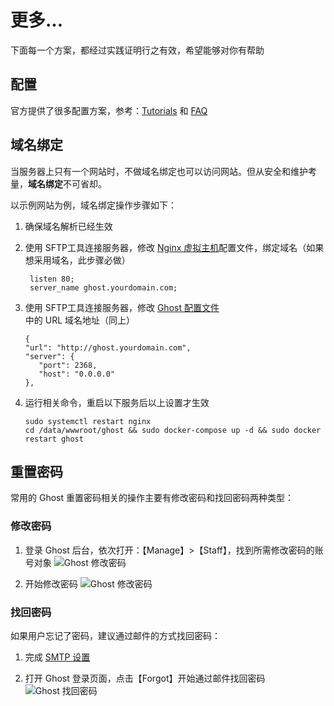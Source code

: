 # 更多...

下面每一个方案，都经过实践证明行之有效，希望能够对你有帮助

## 配置

官方提供了很多配置方案，参考：[Tutorials](https://ghost.org/tutorials/) 和 [FAQ](https://ghost.org/faq/)

## 域名绑定

当服务器上只有一个网站时，不做域名绑定也可以访问网站。但从安全和维护考量，**域名绑定**不可省却。

以示例网站为例，域名绑定操作步骤如下：

1. 确保域名解析已经生效  
2. 使用 SFTP工具连接服务器，修改 [Nginx 虚拟主机](/zh/stack-components.md#nginx)配置文件，绑定域名（如果想采用域名，此步骤必做）
   ```
    listen 80;
    server_name ghost.yourdomain.com;
   ```

3. 使用 SFTP工具连接服务器，修改 [Ghost 配置文件](/zh/stack-components.md#ghost)中的 URL 域名地址（同上）
   ```
   {
   "url": "http://ghost.yourdomain.com",
   "server": {
      "port": 2368,
      "host": "0.0.0.0"
   },
   ```
4. 运行相关命令，重启以下服务后以上设置才生效
   ```
   sudo systemctl restart nginx
   cd /data/wwwroot/ghost && sudo docker-compose up -d && sudo docker restart ghost
   ```

## 重置密码

常用的 Ghost 重置密码相关的操作主要有修改密码和找回密码两种类型：

### 修改密码

1. 登录 Ghost 后台，依次打开：【Manage】>【Staff】，找到所需修改密码的账号对象
  ![Ghost 修改密码](https://libs.websoft9.com/Websoft9/DocsPicture/en/ghost/ghost-modifypw001-websoft9.png)

2. 开始修改密码
  ![Ghost 修改密码](https://libs.websoft9.com/Websoft9/DocsPicture/en/ghost/ghost-modifypw002-websoft9.png)

### 找回密码

如果用户忘记了密码，建议通过邮件的方式找回密码：

1. 完成 [SMTP 设置](/zh/solution-smtp.md)

2. 打开 Ghost 登录页面，点击【Forgot】开始通过邮件找回密码
  ![Ghost 找回密码](https://libs.websoft9.com/Websoft9/DocsPicture/en/ghost/ghost-codeinjection-websoft9.png)